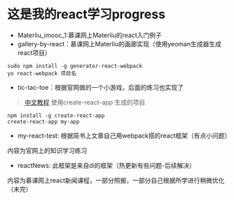 # 这是我的react学习progress

* Materliu_imooc_1:慕课网上Materliu的react入门例子
* gallery-by-react：慕课网上Materliu的画廊实现（使用yeoman生成器生成react项目）

```
sudo npm install -g generator-react-webpack
yo react-webpack 项目名
```
* tic-tac-toe：根据官网做的一个小游戏，后面的练习也实现了
> [中文教程](http://www.css88.com/react/tutorial/tutorial.html)
  使用create-react-app 生成的项目

  ```
  npm install -g create-react-app
  create-react-app my-app
  ```
* my-react-test: 根据简书上文章自己用webpack搭的react框架（有点小问题）

内容为官网上的知识学习练习

* reactNews: 此框架是来自di的框架（热更新有些问题-后续解决）

内容为慕课网上react新闻课程，一部分照搬，一部分自己根据所学进行稍微优化（未完）

